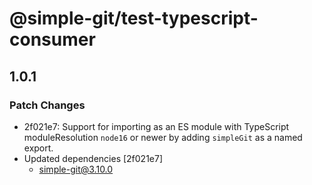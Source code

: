 # @simple-git/test-typescript-consumer

## 1.0.1
### Patch Changes

- 2f021e7: Support for importing as an ES module with TypeScript moduleResolution `node16` or newer by adding
  `simpleGit` as a named export.
- Updated dependencies [2f021e7]
  - simple-git@3.10.0
